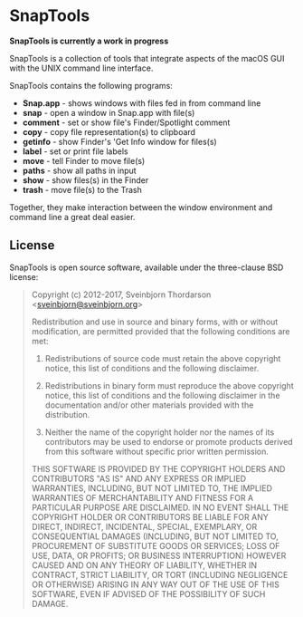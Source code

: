 <!--<img align="right" src="images/snap_icon.png" style="float: right; margin-left: 30px;" alt="Snap Application Icon">-->

# SnapTools

**SnapTools is currently a work in progress**

SnapTools is a collection of tools that integrate aspects of the macOS GUI 
with the UNIX command line interface.

<!--* [Download SnapTools 1.0]() (Intel 64-bit, 10.8 or later, ~0.5 MB) -->

SnapTools contains the following programs:

* **Snap.app** - shows windows with files fed in from command line
* **snap** - open a window in Snap.app with file(s)
* **comment** - set or show file's Finder/Spotlight comment
* **copy** - copy file representation(s) to clipboard
* **getinfo** - show Finder's 'Get Info window for files(s)
* **label** - set or print file labels
* **move** - tell Finder to move file(s)
* **paths** - show all paths in input
* **show** - show files(s) in the Finder
* **trash** - move file(s) to the Trash

Together, they make interaction between the window environment and command line
a great deal easier.
 
<!--
## Screenshot
<img src="images/snaptools_screenshot.png" style="max-width:100%;" alt="SnapTools Screenshot">
-->

## License

SnapTools is open source software, available under the three-clause BSD license:

> Copyright (c) 2012-2017, Sveinbjorn Thordarson &lt;sveinbjorn@sveinbjorn.org&gt;
> 
> Redistribution and use in source and binary forms, with or without modification,
> are permitted provided that the following conditions are met:
> 
> 1. Redistributions of source code must retain the above copyright notice, this
> list of conditions and the following disclaimer.
> 
> 2. Redistributions in binary form must reproduce the above copyright notice, this
> list of conditions and the following disclaimer in the documentation and/or other
> materials provided with the distribution.
> 
> 3. Neither the name of the copyright holder nor the names of its contributors may
> be used to endorse or promote products derived from this software without specific
> prior written permission.
> 
> THIS SOFTWARE IS PROVIDED BY THE COPYRIGHT HOLDERS AND CONTRIBUTORS "AS IS" AND
> ANY EXPRESS OR IMPLIED WARRANTIES, INCLUDING, BUT NOT LIMITED TO, THE IMPLIED
> WARRANTIES OF MERCHANTABILITY AND FITNESS FOR A PARTICULAR PURPOSE ARE DISCLAIMED.
> IN NO EVENT SHALL THE COPYRIGHT HOLDER OR CONTRIBUTORS BE LIABLE FOR ANY DIRECT,
> INDIRECT, INCIDENTAL, SPECIAL, EXEMPLARY, OR CONSEQUENTIAL DAMAGES (INCLUDING, BUT
> NOT LIMITED TO, PROCUREMENT OF SUBSTITUTE GOODS OR SERVICES; LOSS OF USE, DATA, OR
> PROFITS; OR BUSINESS INTERRUPTION) HOWEVER CAUSED AND ON ANY THEORY OF LIABILITY,
> WHETHER IN CONTRACT, STRICT LIABILITY, OR TORT (INCLUDING NEGLIGENCE OR OTHERWISE)
> ARISING IN ANY WAY OUT OF THE USE OF THIS SOFTWARE, EVEN IF ADVISED OF THE
> POSSIBILITY OF SUCH DAMAGE.
